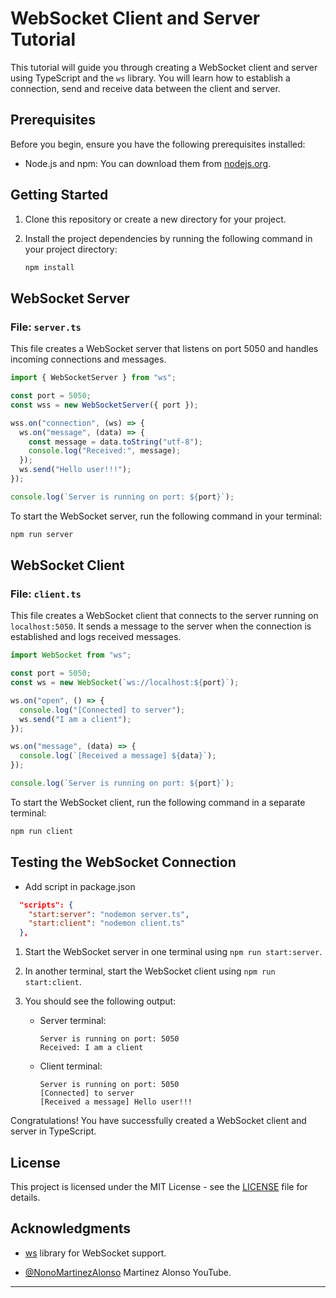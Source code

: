 # WebSocket Client and Server Tutorial

This tutorial will guide you through creating a WebSocket client and server using TypeScript and the `ws` library. You will learn how to establish a connection, send and receive data between the client and server.

## Prerequisites

Before you begin, ensure you have the following prerequisites installed:

- Node.js and npm: You can download them from [nodejs.org](https://nodejs.org/).

## Getting Started

1. Clone this repository or create a new directory for your project.

2. Install the project dependencies by running the following command in your project directory:

   ```bash
   npm install
   ```

## WebSocket Server

### File: `server.ts`

This file creates a WebSocket server that listens on port 5050 and handles incoming connections and messages.

```typescript
import { WebSocketServer } from "ws";

const port = 5050;
const wss = new WebSocketServer({ port });

wss.on("connection", (ws) => {
  ws.on("message", (data) => {
    const message = data.toString("utf-8");
    console.log("Received:", message);
  });
  ws.send("Hello user!!!");
});

console.log(`Server is running on port: ${port}`);
```

To start the WebSocket server, run the following command in your terminal:

```bash
npm run server
```

## WebSocket Client

### File: `client.ts`

This file creates a WebSocket client that connects to the server running on `localhost:5050`. It sends a message to the server when the connection is established and logs received messages.

```typescript
import WebSocket from "ws";

const port = 5050;
const ws = new WebSocket(`ws://localhost:${port}`);

ws.on("open", () => {
  console.log("[Connected] to server");
  ws.send("I am a client");
});

ws.on("message", (data) => {
  console.log(`[Received a message] ${data}`);
});

console.log(`Server is running on port: ${port}`);
```

To start the WebSocket client, run the following command in a separate terminal:

```bash
npm run client
```

## Testing the WebSocket Connection

- Add script in package.json

```json
  "scripts": {
    "start:server": "nodemon server.ts",
    "start:client": "nodemon client.ts"
  },
```

1. Start the WebSocket server in one terminal using `npm run start:server`.

2. In another terminal, start the WebSocket client using `npm run start:client`.

3. You should see the following output:

   - Server terminal:
     ```
     Server is running on port: 5050
     Received: I am a client
     ```

   - Client terminal:
     ```
     Server is running on port: 5050
     [Connected] to server
     [Received a message] Hello user!!!
     ```

Congratulations! You have successfully created a WebSocket client and server in TypeScript.

## License

This project is licensed under the MIT License - see the [LICENSE](LICENSE) file for details.

## Acknowledgments

- [ws](https://github.com/websockets/ws) library for WebSocket support.

- [@NonoMartinezAlonso](https://www.youtube.com/@NonoMartinezAlonso) Martinez Alonso YouTube.

---